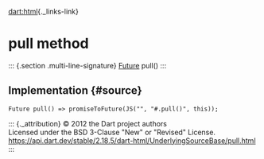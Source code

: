 [dart:html](../../dart-html/dart-html-library){._links-link}

pull method
===========

::: {.section .multi-line-signature}
[Future](../../dart-async/future-class) pull()
:::

Implementation {#source}
--------------

``` {.language-dart data-language="dart"}
Future pull() => promiseToFuture(JS("", "#.pull()", this));
```

::: {._attribution}
© 2012 the Dart project authors\
Licensed under the BSD 3-Clause \"New\" or \"Revised\" License.\
<https://api.dart.dev/stable/2.18.5/dart-html/UnderlyingSourceBase/pull.html>
:::
